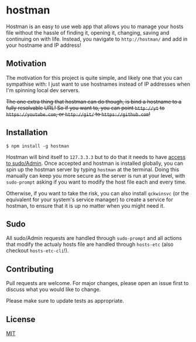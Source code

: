 # hostman

Hostman is an easy to use web app that allows you to manage your hosts file without the hassle of finding it, opening it, changing, saving and continuing on with life. Instead, you navigate to `http://hostman/` and add in your hostname and IP address!

## Motivation

The motivation for this project is quite simple, and likely one that you can sympathise with: I just want to use hostnames instead of IP addresses when I'm spinning local dev servers.

~~The one extra thing that hostman can do though, is bind a hostname to a fully resolvable URL! So if you want to, you can point `http://yt` to `https://youtube.com`, or `http://git/` to `https://github.com`!~~

## Installation

```console
$ npm install -g hostman
```

Hostman will bind itself to `127.3.3.3` but to do that it needs to have [access to sudo/Admin](#sudo). Once accepted and hostman is installed globally, you can spin up the hostman server by typing `hostman` at the terminal. Doing this manually can keep you more secure as the server is run at your level, with `sudo-prompt` asking if you want to modify the host file each and every time.

Otherwise, if you want to take the risk, you can also install `qckwinsvc` (or the equivalent for your system's service manager) to create a service for hostman, to ensure that it is up no matter when you might need it.

## Sudo

All sudo/Admin requests are handled through `sudo-prompt` and all actions that modify the actualy hosts file are handled through `hosts-etc` (also checkout `hosts-etc-cli`!).

## Contributing
Pull requests are welcome. For major changes, please open an issue first to discuss what you would like to change.

Please make sure to update tests as appropriate.

## License
[MIT](https://choosealicense.com/licenses/mit/)